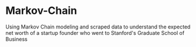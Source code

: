 # Markov-Chain
Using Markov Chain modeling and scraped data to understand the expected net worth of a startup founder who went to Stanford's Graduate School of Business
